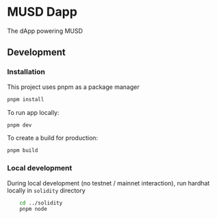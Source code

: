 # MUSD Dapp

The dApp powering MUSD

## Development

### Installation

This project uses pnpm as a package manager

```bash
pnpm install
```

To run app locally:

```bash
pnpm dev
```

To create a build for production:

```bash
pnpm build
```

### Local development

During local development (no testnet / mainnet interaction), run hardhat locally in `solidity` directory

```bash
    cd ../solidity
	pnpm node
```
